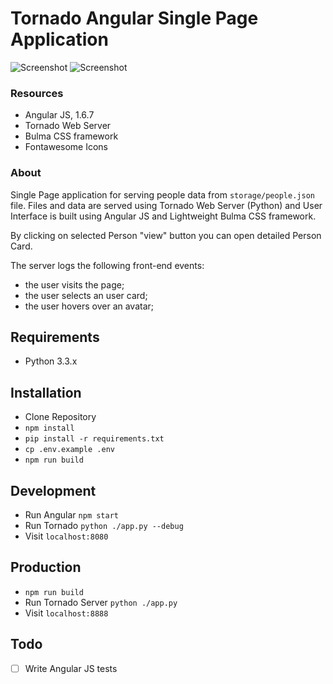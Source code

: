 Tornado Angular Single Page Application
======================

![Screenshot](https://image.ibb.co/d9NVUG/1.png)
![Screenshot](https://image.ibb.co/mPyR3b/2.png)

### Resources
+ Angular JS, 1.6.7
+ Tornado Web Server
+ Bulma CSS framework
+ Fontawesome Icons

### About

Single Page application for serving people data from ```storage/people.json``` file.
Files and data are served using Tornado Web Server (Python) and
User Interface is built using Angular JS and Lightweight Bulma CSS framework.

By clicking on selected Person "view" button you can open detailed Person Card.

The server logs the following front-end events:
+ the user visits the page;
+ the user selects an user card;
+ the user hovers over an avatar;

## Requirements

+ Python 3.3.x

## Installation

+ Clone Repository
+ `npm install`
+ `pip install -r requirements.txt`
+ `cp .env.example .env`
+ `npm run build`

## Development

+ Run Angular `npm start`
+ Run Tornado `python ./app.py --debug`
+ Visit `localhost:8080`

## Production

+ `npm run build`
+ Run Tornado Server `python ./app.py`
+ Visit `localhost:8888`

## Todo
- [ ] Write Angular JS tests
